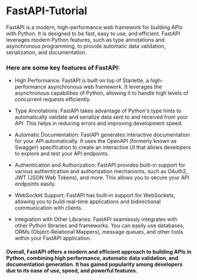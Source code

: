 # FastAPI-Tutorial

FastAPI is a modern, high-performance web framework for building APIs with Python. It is designed to be fast, easy to use, and efficient. FastAPI leverages modern Python features, such as type annotations and asynchronous programming, to provide automatic data validation, serialization, and documentation.

### Here are some key features of FastAPI:

- High Performance: FastAPI is built on top of Starlette, a high-performance asynchronous web framework. It leverages the asynchronous capabilities of Python, allowing it to handle high levels of concurrent requests efficiently.

- Type Annotations: FastAPI takes advantage of Python's type hints to automatically validate and serialize data sent to and received from your API. This helps in reducing errors and improving development speed.

- Automatic Documentation: FastAPI generates interactive documentation for your API automatically. It uses the OpenAPI (formerly known as Swagger) specification to create an interactive UI that allows developers to explore and test your API endpoints.

- Authentication and Authorization: FastAPI provides built-in support for various authentication and authorization mechanisms, such as OAuth2, JWT (JSON Web Tokens), and more. This allows you to secure your API endpoints easily.

- WebSocket Support: FastAPI has built-in support for WebSockets, allowing you to build real-time applications and bidirectional communication with clients.

- Integration with Other Libraries: FastAPI seamlessly integrates with other Python libraries and frameworks. You can easily use databases, ORMs (Object-Relational Mappers), message queues, and other tools within your FastAPI application.

#### Overall, FastAPI offers a modern and efficient approach to building APIs in Python, combining high performance, automatic data validation, and documentation generation. It has gained popularity among developers due to its ease of use, speed, and powerful features.






